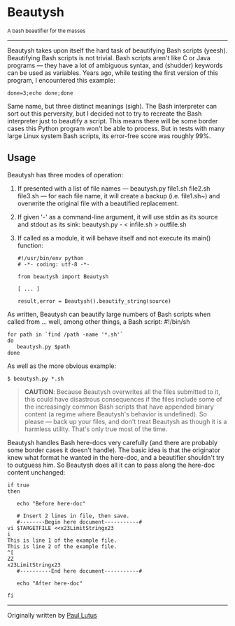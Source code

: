 # Beautysh

<sup>A bash beautifier for the masses</sup>

______________________________________________________________________

Beautysh takes upon itself the hard task of beautifying Bash scripts (yeesh).
Beautifying Bash scripts is not trivial. Bash scripts aren't like C or Java
programs — they have a lot of ambiguous syntax, and (shudder) keywords can be
used as variables. Years ago, while testing the first version of this program,
I encountered this example:

    done=3;echo done;done

Same name, but three distinct meanings (sigh). The Bash interpreter can sort out
 this perversity, but I decided not to try to recreate the Bash interpreter just
 to beautify a script. This means there will be some border cases this Python
program won't be able to process. But in tests with many large Linux system
Bash scripts, its error-free score was roughly 99%.

## Usage

Beautysh has three modes of operation:

1.  If presented with a list of file names —
        beautysh.py file1.sh file2.sh file3.sh
    — for each file name, it will create a backup (i.e. file1.sh~) and overwrite
     the original file with a beautified replacement.

2.  If given '-' as a command-line argument, it will use stdin as its source and
stdout as its sink:
        beautysh.py - < infile.sh > outfile.sh

3.  If called as a module, it will behave itself and not execute its main()
function:


        #!/usr/bin/env python
        # -*- coding: utf-8 -*-

        from beautysh import Beautysh

        [ ... ]

        result,error = Beautysh().beautify_string(source)

As written, Beautysh can beautify large numbers of Bash scripts when called
from ... well, among other things, a Bash script:
    #!/bin/sh

    for path in `find /path -name '*.sh'`
    do
       beautysh.py $path
    done

As well as the more obvious example:

    $ beautysh.py *.sh

> **CAUTION**: Because Beautysh overwrites all the files submitted to it, this
> could have disastrous consequences if the files include some of the
> increasingly common Bash scripts that have appended binary content (a regime
> where Beautysh's behavior is undefined). So please — back up your files,
> and don't treat Beautysh as though it is a harmless utility. That's only true
> most of the time.

Beautysh handles Bash here-docs very carefully (and there are probably some
border cases it doesn't handle). The basic idea is that the originator knew what
 format he wanted in the here-doc, and a beautifier shouldn't try to outguess
him. So Beautysh does all it can to pass along the here-doc content
unchanged:

    if true
    then

       echo "Before here-doc"

       # Insert 2 lines in file, then save.
       #--------Begin here document-----------#
    vi $TARGETFILE <<x23LimitStringx23
    i
    This is line 1 of the example file.
    This is line 2 of the example file.
    ^[
    ZZ
    x23LimitStringx23
       #----------End here document-----------#

       echo "After here-doc"

    fi

________________________________________________________________________________

Originally written by [Paul Lutus](http://arachnoid.com/python/beautify_bash_program.html)
